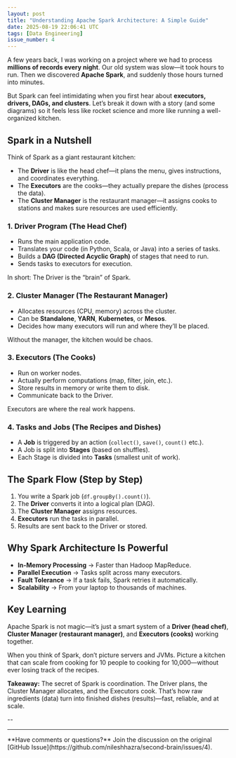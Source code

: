 ```yaml
---
layout: post
title: "Understanding Apache Spark Architecture: A Simple Guide"
date: 2025-08-19 22:06:41 UTC
tags: [Data Engineering]
issue_number: 4
---
```




A few years back, I was working on a project where we had to process **millions of records every night**. Our old system was slow—it took hours to run. Then we discovered **Apache Spark**, and suddenly those hours turned into minutes.

But Spark can feel intimidating when you first hear about **executors, drivers, DAGs, and clusters**. Let’s break it down with a story (and some diagrams) so it feels less like rocket science and more like running a well-organized kitchen.



## Spark in a Nutshell

Think of Spark as a giant restaurant kitchen:

* The **Driver** is like the head chef—it plans the menu, gives instructions, and coordinates everything.
* The **Executors** are the cooks—they actually prepare the dishes (process the data).
* The **Cluster Manager** is the restaurant manager—it assigns cooks to stations and makes sure resources are used efficiently.



### 1. **Driver Program (The Head Chef)**

* Runs the main application code.
* Translates your code (in Python, Scala, or Java) into a series of tasks.
* Builds a **DAG (Directed Acyclic Graph)** of stages that need to run.
* Sends tasks to executors for execution.

In short: The Driver is the “brain” of Spark.



### 2. **Cluster Manager (The Restaurant Manager)**

* Allocates resources (CPU, memory) across the cluster.
* Can be **Standalone**, **YARN**, **Kubernetes**, or **Mesos**.
* Decides how many executors will run and where they’ll be placed.

 Without the manager, the kitchen would be chaos.


### 3. **Executors (The Cooks)**

* Run on worker nodes.
* Actually perform computations (map, filter, join, etc.).
* Store results in memory or write them to disk.
* Communicate back to the Driver.

 Executors are where the real work happens.



### 4. **Tasks and Jobs (The Recipes and Dishes)**

* A **Job** is triggered by an action (`collect()`, `save()`, `count()` etc.).
* A Job is split into **Stages** (based on shuffles).
* Each Stage is divided into **Tasks** (smallest unit of work).




## The Spark Flow (Step by Step)

1. You write a Spark job (`df.groupBy().count()`).
2. The **Driver** converts it into a logical plan (DAG).
3. The **Cluster Manager** assigns resources.
4. **Executors** run the tasks in parallel.
5. Results are sent back to the Driver or stored.



## Why Spark Architecture Is Powerful

* **In-Memory Processing** → Faster than Hadoop MapReduce.
* **Parallel Execution** → Tasks split across many executors.
* **Fault Tolerance** → If a task fails, Spark retries it automatically.
* **Scalability** → From your laptop to thousands of machines.



## Key Learning

Apache Spark is not magic—it’s just a smart system of a **Driver (head chef)**, **Cluster Manager (restaurant manager)**, and **Executors (cooks)** working together.

When you think of Spark, don’t picture servers and JVMs. Picture a kitchen that can scale from cooking for 10 people to cooking for 10,000—without ever losing track of the recipes.



 **Takeaway:**
The secret of Spark is coordination. The Driver plans, the Cluster Manager allocates, and the Executors cook. That’s how raw ingredients (data) turn into finished dishes (results)—fast, reliable, and at scale.

--



<hr>
**Have comments or questions?** Join the discussion on the original [GitHub Issue](https://github.com/nileshhazra/second-brain/issues/4).

